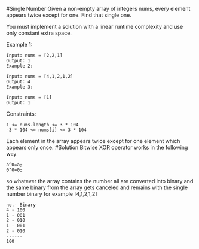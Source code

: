 #Single Number
Given a non-empty array of integers nums, every element appears twice except for one. Find that single one.

You must implement a solution with a linear runtime complexity and use only constant extra space.

Example 1:
```
Input: nums = [2,2,1]
Output: 1
Example 2:

Input: nums = [4,1,2,1,2]
Output: 4
Example 3:

Input: nums = [1]
Output: 1
```

Constraints:
```
1 <= nums.length <= 3 * 104
-3 * 104 <= nums[i] <= 3 * 104
```

Each element in the array appears twice except for one element which appears only once.
#Solution
Bitwise XOR operator works in the following way
```
a^0=a;
0^0=0;
```

so whatever the array contains the number all are converted into binary and the same binary from the array gets canceled and remains with the single number binary
for example [4,1,2,1,2]
```
no.- Binary
4 - 100
1 - 001
2 - 010
1 - 001
2 - 010
------
100
```

